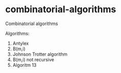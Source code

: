 # combinatorial-algorithms
Combinatorial algorithms

Algorithms:

1.  Antylex
2.  B(m,i)
3.  Johnson Trotter algorithm
4.  B(m,i) not recursive
5.  Algoritm 13